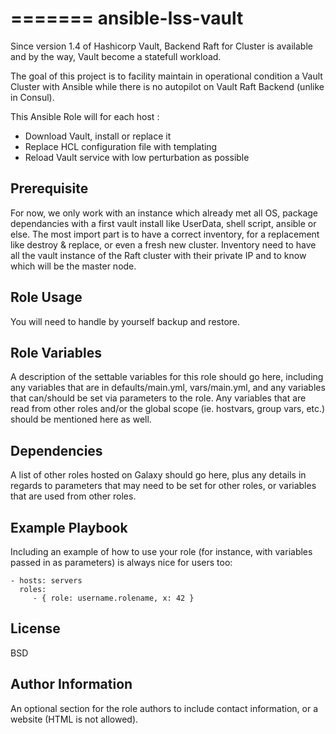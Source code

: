 =======
ansible-lss-vault
=========

Since version 1.4 of Hashicorp Vault, Backend Raft for Cluster is available and by the way, Vault become a statefull workload.

The goal of this project is to facility maintain in operational condition a Vault Cluster with Ansible while there is no autopilot on Vault Raft Backend (unlike in Consul).

This Ansible Role will for each host :

- Download Vault, install or replace it
- Replace HCL configuration file with templating
- Reload Vault service with low perturbation as possible

## Prerequisite

For now, we only work with an instance which already met all OS, package dependancies with a first vault install like UserData, shell script, ansible or else. 
The most import part is to have a correct inventory, for a replacement like destroy & replace, or even a fresh new cluster.
Inventory need to have all the vault instance of the Raft cluster with their private IP and to know which will be the master node.

## Role Usage

You will need to handle by yourself backup and restore.

Role Variables
--------------

A description of the settable variables for this role should go here, including any variables that are in defaults/main.yml, vars/main.yml, and any variables that can/should be set via parameters to the role. Any variables that are read from other roles and/or the global scope (ie. hostvars, group vars, etc.) should be mentioned here as well.

Dependencies
------------

A list of other roles hosted on Galaxy should go here, plus any details in regards to parameters that may need to be set for other roles, or variables that are used from other roles.

Example Playbook
----------------

Including an example of how to use your role (for instance, with variables passed in as parameters) is always nice for users too:

    - hosts: servers
      roles:
         - { role: username.rolename, x: 42 }

License
-------

BSD

Author Information
------------------

An optional section for the role authors to include contact information, or a website (HTML is not allowed).
